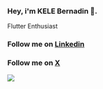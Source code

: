 ### Hey, i'm KELE Bernadin 👋.

Flutter Enthusiast
### Follow me on [Linkedin](https://www.linkedin.com/in/bernadin-kele-b7466a246)
### Follow me on [X](https://twitter.com/kelebernadin00)
![](https://github-readme-stats.vercel.app/api?username=bernadinkele&show_icons=true&count_private=true&bg_color=0D1117&border_radius=0&hide_title=true&text_color=FFF&icon_color=296ECA&)


